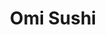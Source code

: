 ---
layout: place
title: "Omi Sushi"
permalink: /michigan/east-lansing/omi-sushi.html
stateAbbr: MI
stateName: Michigan
cityName: East Lansing
place_id: ChIJ228PwNTpIogRjzg_eVcPCR0
photos:
  - name: >-
      places/ChIJ228PwNTpIogRjzg_eVcPCR0/photos/AeeoHcJi9ty4qGW_05l4G2YVrKhRr9P-jOZJvSZ9OEc86_2ztV2MjnQTLd7zFkKnQEzz5z5KWgFRSLPLiNzYA7WJfSkbyx1_h2YIrp3i2HfHnM1xcwOT5LKUD-4AI3D5mCcMhWjxGGXZ_RFruZNdZDpjBbryg30eAdKpj5qEx02zU06ibbMwLGSCBWnW8bnJXoq6rQLSo3pgV_MkvS0FRXpPIZvtNLgIADeL39IeaJLwuQKV7VhNextq_HQ70O_MauMTfolXg7ob2bp5IgMGxfaqYRN8RThHfqYsbJ7SEYKkUpp-3DQLvaXzRtJkn_V41W_HyARvN6Vfd2mf5QIsSSpVhG5zrRQV9UBc_E1VEzAwvCnqAxfso5LDOHcNSnm9VXJFpb8p4lq9bYFk9o2ne6-pICYqEBKopzY8xzDhqVTEXhg
    widthPx: 3024
    heightPx: 4032
    authorAttributions:
      - displayName: Mark Bates
        uri: https://maps.google.com/maps/contrib/113125258715955470642
        photoUri: >-
          https://lh3.googleusercontent.com/a-/ALV-UjV2lF0jcv7eWlrCB7r4GV_kUS009kE36XA2THq6p8mBOl257TZL=s100-p-k-no-mo
    flagContentUri: >-
      https://www.google.com/local/imagery/report/?cb_client=maps_api_places.places_api&image_key=!1e10!2sCIHM0ogKEICAgIC2naXsCg&hl=en-US
    googleMapsUri: >-
      https://www.google.com/maps/place//data=!3m4!1e2!3m2!1sCIHM0ogKEICAgIC2naXsCg!2e10!4m2!3m1!1s0x8822e9d4c00f6fdb:0x1d090f57793f388f
  - name: >-
      places/ChIJ228PwNTpIogRjzg_eVcPCR0/photos/AeeoHcKEsUbS6aooqaymixcfVirrFTVCBMMjTPSjZF5IL9MKo4_Czumj_qH4AFgwOuS3VcSGpFGnfTfSQ4cYNYLn2Caxx-QPsSfiFssiqAEf07_vqGsc3wFByhtLmm-2zVK-judrNFbykJJB9Am_H2a4bQY4Og_Iv60ia9-6DHUP5Xp32DjCivB0KSOXbA58LSMPE8wnIwO8BgqxcKbsPonc4M5THE8bWlaJCLLpgzdct6gml9P25bHs0j9m0_5zZHV0h9DW1bXhOkX8-H3JaTbvyrF680dE52TDTaDAa2Qgu7Oc8xQxnXACQQJHTewB3AQ48STFrFLOgbYKscPejYaXuP-uTeOrzemQ38Vy-ZSF6Sx4AsqDOuzOK_TxtUtH4Qyc3XdilKz2XOtbKW7Vc2lmHdhWM4-6lbUYbsvD7njpKfuyI513
    widthPx: 4800
    heightPx: 2700
    authorAttributions:
      - displayName: Ms. P
        uri: https://maps.google.com/maps/contrib/100006849862834766064
        photoUri: >-
          https://lh3.googleusercontent.com/a-/ALV-UjXYfjy2ir90qCE9t710xb7wm0g9yXCSAlk_MjTWp_6EzHlvtWTR=s100-p-k-no-mo
    flagContentUri: >-
      https://www.google.com/local/imagery/report/?cb_client=maps_api_places.places_api&image_key=!1e10!2sCIHM0ogKEICAgIC4gt-ArgE&hl=en-US
    googleMapsUri: >-
      https://www.google.com/maps/place//data=!3m4!1e2!3m2!1sCIHM0ogKEICAgIC4gt-ArgE!2e10!4m2!3m1!1s0x8822e9d4c00f6fdb:0x1d090f57793f388f
  - name: >-
      places/ChIJ228PwNTpIogRjzg_eVcPCR0/photos/AeeoHcLKEMwT0ucoeCI9M6BEk5Lc0yc6Sx3D3C-oq7l_zLyoAhi7VV_KHB6lwl40mJWf9V0P1HEpaPTV3QTwBH0mKKiIYshv3bRIqcXIuliCJFDiE_FmIefDPF93GZyaulutZCgKh-H0RGq-syTx322SHZhZZuT8Ie1froaZh57IUtdOXm6J7JqQITvVillcjZC3MWGxma6E38OoUEum3gh97OksHVdBX-ptDDJ9vV7kdF-Bq8U3sHDrWxHQ9HxoxOIKYGOId_CZ0ebSNGyDNtae--dtzjUwKdj-yB7p5A9AzWcfZjPCqVyhqLj8OZ1uqzv3Rcxrp_7Zd40bIIIxh4U3ovVVZc9BMkFxHz2FJKF5Kzfg9U8wHJNgnU6Zm7ICvE1oUeuF8VS9VV2O3BLEH7xCpWtRnlWcpydnLVueqP4yuaWKPg
    widthPx: 2717
    heightPx: 1941
    authorAttributions:
      - displayName: Paulina Hoffman
        uri: https://maps.google.com/maps/contrib/100850979713705723446
        photoUri: >-
          https://lh3.googleusercontent.com/a-/ALV-UjXGUQLyyNssoL0X1dTJTXecMYqWJXpFB9LOz2iF0v2GuR0JtClz4w=s100-p-k-no-mo
    flagContentUri: >-
      https://www.google.com/local/imagery/report/?cb_client=maps_api_places.places_api&image_key=!1e10!2sCIHM0ogKEICAgIDni_6FGA&hl=en-US
    googleMapsUri: >-
      https://www.google.com/maps/place//data=!3m4!1e2!3m2!1sCIHM0ogKEICAgIDni_6FGA!2e10!4m2!3m1!1s0x8822e9d4c00f6fdb:0x1d090f57793f388f
  - name: >-
      places/ChIJ228PwNTpIogRjzg_eVcPCR0/photos/AeeoHcIrrdUqrwu6bB4L_gUnJArScvHWbMhya0RbpRMXtTaVXkbNyj0I9HSkMZyuIJMkouQSsJ8i1LP_HSS4bCC1TL59SyiZLg1vbCbJ3LI0I0ipptfFOHPcwzwrwwasFn0EEnjvc_SFHA5p7mpXHM718Ox4rKWQSeeDmgIpO48WZLlq3nTPBKvGkRbE1wojAIksW6PZdnYi91rd7qthSX54msRM00PNtyTNMF3_qe0cGqjlibBSZnLz0p6--PX01tJSvD7xN4v3LrF-RXN-rHT2tNT1StsfjBXDcKsLRWsrR8qaRbo11ZOKGy8iKNqzBMGW7wE8WZ6C0utOypKmeyC8BmSyBsG_J3eQeglPVHCxt34qPuIbL1vtCJ9uR4L8zo-5IgaDOfye90mUxAPPCD1CiVMqPlri6Cvor4rqLPop8G8
    widthPx: 3024
    heightPx: 4032
    authorAttributions:
      - displayName: myodn
        uri: https://maps.google.com/maps/contrib/101059239750238437953
        photoUri: >-
          https://lh3.googleusercontent.com/a-/ALV-UjXhP4YdTuwiEgGDkYN4wyfbYTjHr-jk_MYrni9kXP8XQqplE6te=s100-p-k-no-mo
    flagContentUri: >-
      https://www.google.com/local/imagery/report/?cb_client=maps_api_places.places_api&image_key=!1e10!2sCIHM0ogKEICAgID38rmEfA&hl=en-US
    googleMapsUri: >-
      https://www.google.com/maps/place//data=!3m4!1e2!3m2!1sCIHM0ogKEICAgID38rmEfA!2e10!4m2!3m1!1s0x8822e9d4c00f6fdb:0x1d090f57793f388f
  - name: >-
      places/ChIJ228PwNTpIogRjzg_eVcPCR0/photos/AeeoHcL3AvFi8RMsVUz2Hy2T72TlzGLFidPgisWdjwZFtia1w7GUtwuKPFmA991qlWOCMJtkbdJqqGVb74F5ibB9oY1vZvY6bNNmKAg3qmuaIFUvqZgvmnq2syETOduNITEqCZQflN4wv_oU3LIrj4JpR08Ty3YCDxQhPNJy6DRa5bYf3sOU9FPpsF0SRnmuPPJqQM38S2OZOd9FA7dkFMsPtL7ty8O2w6e49J9knr4Ajgkc08_eS70Gfm5Y_R_SYOQwsGtYV7tWlLIMsO2NbPxz1qMFF9JkBnwFcF6dEhKrT0jKgG__Dy7jOP21wUhqezUUjBwT96vV-YdvrD7QMPuLF69yDJfNlNux4ntLmV6XPWKEuYJHZQDQDoxxzUbdhI30gBHTVmzGyzZzw4sb5n7RWdNnzMcJLl6C_HenbiWhcaTv7L0
    widthPx: 4032
    heightPx: 3024
    authorAttributions:
      - displayName: Zach M
        uri: https://maps.google.com/maps/contrib/111653944563211255417
        photoUri: >-
          https://lh3.googleusercontent.com/a-/ALV-UjVxZSLopjBvBlUsBNQ9S7BT8N9R7OuwT5FyeieUQ7O-W9JAkBw=s100-p-k-no-mo
    flagContentUri: >-
      https://www.google.com/local/imagery/report/?cb_client=maps_api_places.places_api&image_key=!1e10!2sCIHM0ogKEICAgICX6PLaiQE&hl=en-US
    googleMapsUri: >-
      https://www.google.com/maps/place//data=!3m4!1e2!3m2!1sCIHM0ogKEICAgICX6PLaiQE!2e10!4m2!3m1!1s0x8822e9d4c00f6fdb:0x1d090f57793f388f
  - name: >-
      places/ChIJ228PwNTpIogRjzg_eVcPCR0/photos/AeeoHcIR5bKe_NUQQZD57OezqXx_DuKesOIuRrLly1w05wZNrzJtEBgaMH_nDFi15V7wugLbWixZAx2nCEAtHW9SWDKquJVfJWzyoQpv6dAmjGK10VwVopEEs9atDukON7KMtuXCmMSXxXHlDm0NkoAun3mKqhE3-a39BvIvS1pPl4bWJcE5L12iraaP2zo_dRw4-ivVEXV2HUQ69hiPd2SgCCfUBxFzMpjDdUt79ylyEgs7Rrh3sYiR7Xp9E0EkOVa5t5Tbt_fVrDpm8TeCTDbVNGttg8cPHJ_OBStLEx0U03Uq6Wwbq5YHv_26SIZsw0nfaHEeHH0DECY7dPJq9mgz-ZP03m_-5iVyRMYCBR-fHZHalnplliN-r86XbEEazNH3s-hBXcX06gw0T-GtNG7mwUh9-y-FsvZ-x2l2b_kEqRhXVlmW
    widthPx: 3024
    heightPx: 4032
    authorAttributions:
      - displayName: Su N
        uri: https://maps.google.com/maps/contrib/107598397266862734153
        photoUri: >-
          https://lh3.googleusercontent.com/a/ACg8ocJLUhmdLuYQ-BFeOv95-lhdPB0JkeOfP1MKWJXS5wivpaBtKQ=s100-p-k-no-mo
    flagContentUri: >-
      https://www.google.com/local/imagery/report/?cb_client=maps_api_places.places_api&image_key=!1e10!2sCIHM0ogKEICAgIDHi_PLiwE&hl=en-US
    googleMapsUri: >-
      https://www.google.com/maps/place//data=!3m4!1e2!3m2!1sCIHM0ogKEICAgIDHi_PLiwE!2e10!4m2!3m1!1s0x8822e9d4c00f6fdb:0x1d090f57793f388f
  - name: >-
      places/ChIJ228PwNTpIogRjzg_eVcPCR0/photos/AeeoHcIODB2Msd97uTea8r42wlYqlcj56dTwzeexeSFBxVvQ0TMNevpkDugwYwctDJR6lbK-rf2rl49pZXAqoIfIbOFJsJydYDegPqoBpDLMgbIeT0WVJl4uh2idr-Hfe_hwKswcINSnm3PgpalotV55-GYc4qAqRdIYD456UZy8v88uo6GATol6l5Jq5NdLFiXu6tAMkeum1UAnkSRHKBA1j0LYBavvsICPMrkua108jwiw7UJORQjDu8f4sdPwclqLdbbYXXLX-res7FVefiv-kJ7H772zvspw1Crl7GAcF23byPlELR62e-o9l5d0hdZ6wfh4kyxwcQRHzc7MoHTZOKp0rXxdje90lSL4XrRJ_Rmd1B1ulujAavr-xLc2MJp5Br6srXl6rfxWtglLzfjJmPdqWMJKPDiMv1JGd_qZkKXfb9fM
    widthPx: 4032
    heightPx: 3024
    authorAttributions:
      - displayName: Matthew Reed
        uri: https://maps.google.com/maps/contrib/105655148992102218647
        photoUri: >-
          https://lh3.googleusercontent.com/a-/ALV-UjWEnntEyLO1Bbx_QW5KuB8Uq4ZOFUv4zRInVJmBSXL4JYrLm-k=s100-p-k-no-mo
    flagContentUri: >-
      https://www.google.com/local/imagery/report/?cb_client=maps_api_places.places_api&image_key=!1e10!2sCIHM0ogKEICAgICUiv6r_QE&hl=en-US
    googleMapsUri: >-
      https://www.google.com/maps/place//data=!3m4!1e2!3m2!1sCIHM0ogKEICAgICUiv6r_QE!2e10!4m2!3m1!1s0x8822e9d4c00f6fdb:0x1d090f57793f388f
  - name: >-
      places/ChIJ228PwNTpIogRjzg_eVcPCR0/photos/AeeoHcIXfEVFWupT2BBVcpf-I9cT4yRfcDBV5NpTLPWGvDPSQL2JUo3sLlHoGl1dKO2Nikv0eND3XK7Aot_Zq4snDkTYFeG8B_GuxjTpjdtytn5kh5TGcVLjOascKs2ywI_cn1oLcEyw-GpMqRA_E6-5Idq_XaaXLMdAHEBbL_mWTWOkZr7Ez9sU-LN0wZE5cfHAIraBGFk9jlxtZuq2ohBXa8wI128xo1zYtU87_wRST-CZAfk1mkrLrQZ0zAz-C31yQrVZK8xDwsUpATyAdJfwqSpRvYz3gUjrJIoTOeTckvQNZqR2AKg25ze8CWHZ1t7AZSknND_SidAd3JJom9feviif9-onZPoZvKbTTCSuNirpebFfqjsHp6lU9KzNWEKO1JJEAskpp5CjY2GvJgZFVEjdZ4YPiR7V6GMydWt0ZBNyWvex
    widthPx: 1170
    heightPx: 1292
    authorAttributions:
      - displayName: myodn
        uri: https://maps.google.com/maps/contrib/101059239750238437953
        photoUri: >-
          https://lh3.googleusercontent.com/a-/ALV-UjXhP4YdTuwiEgGDkYN4wyfbYTjHr-jk_MYrni9kXP8XQqplE6te=s100-p-k-no-mo
    flagContentUri: >-
      https://www.google.com/local/imagery/report/?cb_client=maps_api_places.places_api&image_key=!1e10!2sCIHM0ogKEICAgID38rmEggE&hl=en-US
    googleMapsUri: >-
      https://www.google.com/maps/place//data=!3m4!1e2!3m2!1sCIHM0ogKEICAgID38rmEggE!2e10!4m2!3m1!1s0x8822e9d4c00f6fdb:0x1d090f57793f388f
  - name: >-
      places/ChIJ228PwNTpIogRjzg_eVcPCR0/photos/AeeoHcJRKEPLtVAkCrvSjlQodWkPspWOIzSHWSBP7tCec7HE8by4e9JI27-dq7B9-dJ6tqGTB9mI4nAlUgbXEd94u_-6FhmeBQtNkW95YCvx21UINwHbhDSuqxCIXBQSeNkoi5E03fShww0uYyv4fw6g57Ian_kEgS8RZb2qZvxs1uEqiwfeCNnj1SOqkdoT66ESuehjhMrs8PL-u7EfRRibF7Pcy8o1qGBDeCo4l2TUPu7hJdCoxnavWrdNiKJqiUvZ7bFQtY1I8rpa8Mq4I8R0FLSaaVFpss8P8z-xcrlqdnwS1TlVJ1uFtIMq3QuSVs1znUoNObxfMw4iMN-V_bHTGXP23VBkdxSM2_BHQKg3OJU-MrMiYo5d00ZHbj4PrnBoadtgsTge5VWMz9nrmvfTs1pRR0qdqL_0EcGtblHjMXiU1A
    widthPx: 3021
    heightPx: 3416
    authorAttributions:
      - displayName: Su N
        uri: https://maps.google.com/maps/contrib/107598397266862734153
        photoUri: >-
          https://lh3.googleusercontent.com/a/ACg8ocJLUhmdLuYQ-BFeOv95-lhdPB0JkeOfP1MKWJXS5wivpaBtKQ=s100-p-k-no-mo
    flagContentUri: >-
      https://www.google.com/local/imagery/report/?cb_client=maps_api_places.places_api&image_key=!1e10!2sCIHM0ogKEICAgIDHi_PLKw&hl=en-US
    googleMapsUri: >-
      https://www.google.com/maps/place//data=!3m4!1e2!3m2!1sCIHM0ogKEICAgIDHi_PLKw!2e10!4m2!3m1!1s0x8822e9d4c00f6fdb:0x1d090f57793f388f
  - name: >-
      places/ChIJ228PwNTpIogRjzg_eVcPCR0/photos/AeeoHcLfu2BuEeSQzu5ZsqIP7Z7-AcUduPpkmnVRjFIJ8VNSXPPovVUlVdRTNG99ouHp--w-3-hSraeEtDJYk1MlNznAc9kFHYHpk0gb9JZfx9Nn394mXikfNhsCOVua_0HoMTTwkTSY4DM-uE-f_w7i37fFBFQHiGG-BmHd8XTB_6jDTnHgWWRP4F1DC4eq6fq9JUGJAUwMkKRRXMi4jJD7w7yAl-nq-ltB-yCY3fF-Bq9RzIgdk913JokXquEf55blUdX8s8RDINvaGevN_bmkI486x_IkkMWJoMq0yif20Gy9w9rAc8nwd4i1JuV-23Q2GTMAazHRtKsS2bgRU7CnEQuaWd1NvgCusLSTK3KIS1aoKGIcZVciRSLEHrmofR0UL6XAlr4592-OInhpVSAYSijEn0u1CrsAkMGGwHH-cTJ63jNl
    widthPx: 3020
    heightPx: 3045
    authorAttributions:
      - displayName: Su N
        uri: https://maps.google.com/maps/contrib/107598397266862734153
        photoUri: >-
          https://lh3.googleusercontent.com/a/ACg8ocJLUhmdLuYQ-BFeOv95-lhdPB0JkeOfP1MKWJXS5wivpaBtKQ=s100-p-k-no-mo
    flagContentUri: >-
      https://www.google.com/local/imagery/report/?cb_client=maps_api_places.places_api&image_key=!1e10!2sCIHM0ogKEICAgIDHi_PLywE&hl=en-US
    googleMapsUri: >-
      https://www.google.com/maps/place//data=!3m4!1e2!3m2!1sCIHM0ogKEICAgIDHi_PLywE!2e10!4m2!3m1!1s0x8822e9d4c00f6fdb:0x1d090f57793f388f
address: 210 M. A. C. Ave, East Lansing, MI 48823, USA
street: 210 M. A. C. Ave
city: East Lansing
state: MI
zip: '48823'
country: USA
neighborhood: Grand River
latitude: '42.734967'
longitude: '-84.481129'
accessibility_options:
  wheelchairAccessibleParking: true
  wheelchairAccessibleEntrance: true
  wheelchairAccessibleRestroom: true
  wheelchairAccessibleSeating: true
business_status: OPERATIONAL
name: Omi Sushi
google_maps_links:
  directionsUri: >-
    https://www.google.com/maps/dir//''/data=!4m7!4m6!1m1!4e2!1m2!1m1!1s0x8822e9d4c00f6fdb:0x1d090f57793f388f!3e0
  placeUri: https://maps.google.com/?cid=2092220370261063823
  writeAReviewUri: >-
    https://www.google.com/maps/place//data=!4m3!3m2!1s0x8822e9d4c00f6fdb:0x1d090f57793f388f!12e1
  reviewsUri: >-
    https://www.google.com/maps/place//data=!4m4!3m3!1s0x8822e9d4c00f6fdb:0x1d090f57793f388f!9m1!1b1
  photosUri: >-
    https://www.google.com/maps/place//data=!4m3!3m2!1s0x8822e9d4c00f6fdb:0x1d090f57793f388f!10e5
primary_type: Sushi Restaurant
opening_hours:
  regular: null
  current: null
secondary_opening_hours:
  regular:
    weekdayDescriptions: null
    type: null
  current:
    weekdayDescriptions: null
    type: null
phone: (517) 337-2222
price_level: PRICE_LEVEL_MODERATE
price_range: $10 &ndash; $20
rating: '4.4'
rating_count: 491
website: http://omisushimi.com/
description: >-
  Sleek sushi house with modern decor offers a wide selection of classic fare &
  house rolls.
reviews:
  - name: >-
      places/ChIJ228PwNTpIogRjzg_eVcPCR0/reviews/ChZDSUhNMG9nS0VJQ0FnSURuaV82RktBEAE
    relativePublishTimeDescription: 2 months ago
    rating: 4
    text:
      text: >-
        Update: Dine in! See full review for new photos! Great variety of
        Japanese cuisine!


        Placed order over the phone, pickup in person. Polite staff, good
        flavors, tasty dinner!
      languageCode: en
    originalText:
      text: >-
        Update: Dine in! See full review for new photos! Great variety of
        Japanese cuisine!


        Placed order over the phone, pickup in person. Polite staff, good
        flavors, tasty dinner!
      languageCode: en
    authorAttribution:
      displayName: Paulina Hoffman
      uri: https://www.google.com/maps/contrib/100850979713705723446/reviews
      photoUri: >-
        https://lh3.googleusercontent.com/a-/ALV-UjXGUQLyyNssoL0X1dTJTXecMYqWJXpFB9LOz2iF0v2GuR0JtClz4w=s128-c0x00000000-cc-rp-mo-ba4
    publishTime: '2025-01-23T18:15:32.174903Z'
    flagContentUri: >-
      https://www.google.com/local/review/rap/report?postId=ChZDSUhNMG9nS0VJQ0FnSURuaV82RktBEAE&d=17924085&t=1
    googleMapsUri: >-
      https://www.google.com/maps/reviews/data=!4m6!14m5!1m4!2m3!1sChZDSUhNMG9nS0VJQ0FnSURuaV82RktBEAE!2m1!1s0x8822e9d4c00f6fdb:0x1d090f57793f388f
  - name: >-
      places/ChIJ228PwNTpIogRjzg_eVcPCR0/reviews/ChZDSUhNMG9nS0VJQ0FnSUQzOHJtRVhBEAE
    relativePublishTimeDescription: 5 months ago
    rating: 5
    text:
      text: >-
        The room is tight, with maybe 15 tables at most. Service is fast and the
        entrées were made well to order. The sushi was good, and the ramen a
        little lacklustre compared to nearby restaurants. Highly suggest the
        desserts, especially the mochi!
      languageCode: en
    originalText:
      text: >-
        The room is tight, with maybe 15 tables at most. Service is fast and the
        entrées were made well to order. The sushi was good, and the ramen a
        little lacklustre compared to nearby restaurants. Highly suggest the
        desserts, especially the mochi!
      languageCode: en
    authorAttribution:
      displayName: myodn
      uri: https://www.google.com/maps/contrib/101059239750238437953/reviews
      photoUri: >-
        https://lh3.googleusercontent.com/a-/ALV-UjXhP4YdTuwiEgGDkYN4wyfbYTjHr-jk_MYrni9kXP8XQqplE6te=s128-c0x00000000-cc-rp-mo-ba4
    publishTime: '2024-11-13T22:56:14.543388Z'
    flagContentUri: >-
      https://www.google.com/local/review/rap/report?postId=ChZDSUhNMG9nS0VJQ0FnSUQzOHJtRVhBEAE&d=17924085&t=1
    googleMapsUri: >-
      https://www.google.com/maps/reviews/data=!4m6!14m5!1m4!2m3!1sChZDSUhNMG9nS0VJQ0FnSUQzOHJtRVhBEAE!2m1!1s0x8822e9d4c00f6fdb:0x1d090f57793f388f
  - name: >-
      places/ChIJ228PwNTpIogRjzg_eVcPCR0/reviews/ChZDSUhNMG9nS0VJQ0FnSUNQM3NPMGJBEAE
    relativePublishTimeDescription: 4 months ago
    rating: 5
    text:
      text: >-
        I haven't been to Omi since before the pandemic, I hold fold memories of
        making the trip up to Lansing with Omi as one of the bigger
        selling-points for the drive. I was not let down, quality has remained
        the same since before COVID, service was very good and I believe the
        prices remain fair for the quality. Service was good and very quick, the
        sushi was fresh and delicious.
      languageCode: en
    originalText:
      text: >-
        I haven't been to Omi since before the pandemic, I hold fold memories of
        making the trip up to Lansing with Omi as one of the bigger
        selling-points for the drive. I was not let down, quality has remained
        the same since before COVID, service was very good and I believe the
        prices remain fair for the quality. Service was good and very quick, the
        sushi was fresh and delicious.
      languageCode: en
    authorAttribution:
      displayName: Sarah Mari
      uri: https://www.google.com/maps/contrib/115181824120153644168/reviews
      photoUri: >-
        https://lh3.googleusercontent.com/a-/ALV-UjWUbZ0_zyd22nJrNRB6J2OL0VzAPq6UTrO_7lYdxb0zuqpds6weCA=s128-c0x00000000-cc-rp-mo-ba5
    publishTime: '2024-11-24T20:11:53.251742Z'
    flagContentUri: >-
      https://www.google.com/local/review/rap/report?postId=ChZDSUhNMG9nS0VJQ0FnSUNQM3NPMGJBEAE&d=17924085&t=1
    googleMapsUri: >-
      https://www.google.com/maps/reviews/data=!4m6!14m5!1m4!2m3!1sChZDSUhNMG9nS0VJQ0FnSUNQM3NPMGJBEAE!2m1!1s0x8822e9d4c00f6fdb:0x1d090f57793f388f
  - name: >-
      places/ChIJ228PwNTpIogRjzg_eVcPCR0/reviews/ChZDSUhNMG9nS0VJQ0FnSUNYNk1yQ1VREAE
    relativePublishTimeDescription: 6 months ago
    rating: 5
    text:
      text: >-
        Food was very good, if you like sushi. A little tight for seating (but
        so is everywhere near campus). The menu had a very long variety
      languageCode: en
    originalText:
      text: >-
        Food was very good, if you like sushi. A little tight for seating (but
        so is everywhere near campus). The menu had a very long variety
      languageCode: en
    authorAttribution:
      displayName: Zach M
      uri: https://www.google.com/maps/contrib/111653944563211255417/reviews
      photoUri: >-
        https://lh3.googleusercontent.com/a-/ALV-UjVxZSLopjBvBlUsBNQ9S7BT8N9R7OuwT5FyeieUQ7O-W9JAkBw=s128-c0x00000000-cc-rp-mo-ba3
    publishTime: '2024-10-12T21:12:31.363924Z'
    flagContentUri: >-
      https://www.google.com/local/review/rap/report?postId=ChZDSUhNMG9nS0VJQ0FnSUNYNk1yQ1VREAE&d=17924085&t=1
    googleMapsUri: >-
      https://www.google.com/maps/reviews/data=!4m6!14m5!1m4!2m3!1sChZDSUhNMG9nS0VJQ0FnSUNYNk1yQ1VREAE!2m1!1s0x8822e9d4c00f6fdb:0x1d090f57793f388f
  - name: >-
      places/ChIJ228PwNTpIogRjzg_eVcPCR0/reviews/ChdDSUhNMG9nS0VJQ0FnSURIaV9Qa2lBRRAB
    relativePublishTimeDescription: 6 months ago
    rating: 4
    text:
      text: >-
        Nicely decorated place, the portions are rather large for the price . I
        would rate it as an average place.
      languageCode: en
    originalText:
      text: >-
        Nicely decorated place, the portions are rather large for the price . I
        would rate it as an average place.
      languageCode: en
    authorAttribution:
      displayName: Su N
      uri: https://www.google.com/maps/contrib/107598397266862734153/reviews
      photoUri: >-
        https://lh3.googleusercontent.com/a/ACg8ocJLUhmdLuYQ-BFeOv95-lhdPB0JkeOfP1MKWJXS5wivpaBtKQ=s128-c0x00000000-cc-rp-mo-ba6
    publishTime: '2024-09-19T22:36:01.533761Z'
    flagContentUri: >-
      https://www.google.com/local/review/rap/report?postId=ChdDSUhNMG9nS0VJQ0FnSURIaV9Qa2lBRRAB&d=17924085&t=1
    googleMapsUri: >-
      https://www.google.com/maps/reviews/data=!4m6!14m5!1m4!2m3!1sChdDSUhNMG9nS0VJQ0FnSURIaV9Qa2lBRRAB!2m1!1s0x8822e9d4c00f6fdb:0x1d090f57793f388f
parking_options:
  paidParkingLot: true
  paidStreetParking: true
  valetParking: false
  paidGarageParking: true
payment_options:
  acceptsCreditCards: true
  acceptsDebitCards: true
  acceptsCashOnly: false
allow_dogs: null
curbside_pickup: null
delivery: null
dine_in: true
good_for_children: null
good_for_groups: true
good_for_sports: false
live_music: false
menu_for_children: false
outdoor_seating: false
reservable: true
restroom: true
serves_beer: true
serves_breakfast: false
serves_brunch: false
serves_cocktails: null
serves_coffee: null
serves_dinner: true
serves_dessert: true
serves_lunch: true
serves_vegetarian_food: true
serves_wine: true
takeout: true

---